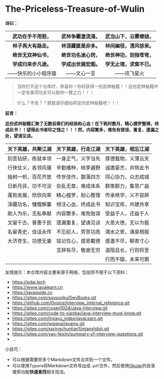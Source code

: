 # The-Priceless-Treasure-of-Wulin
**诗曰：**

| **武功在手不用愁，** | **武林争霸激流涌，** | **武当山下，云雾缭绕，** |
| :------------------: | :------------------: | :----------------------: |
| **林子再大有路走。** | **林深藏匿是非多。** | **林间幽径，清风徐来。** |
| **绝世无双神仙书，** | **绝世功名迷心窍，** | **绝世神功，剑指苍穹，** |
| **学成归来步凡途。** | **学成出世展宏图。** | **学无止境，求索不已。** |
|  ——快乐的小小程序猿  |      ——文心一言      |        ——讯飞星火        |



> 当你打开这个仓库时，恭喜你！你将获得一份武林秘籍！！这份武林秘籍中一定有某项功夫可以助你一臂之力！！！
>
> 什么？不信？？那就请仔细钻研这份武林秘籍吧！！！



**前言：**

**这份武林秘籍汇聚了无数前辈们的经验和心血！在下耗时数月，精心搜罗整理，终成此书！！望得此书者珍之惜之！！！然，内容繁多，难免有错误、重复、遗漏之处，望请见谅。**



| 天下英雄，共聚江湖 | 天下英雄，行走江湖 | 天下英雄，相忘江湖 |
| :----------------: | :----------------: | :----------------: |
| 刻苦钻研，练就本领 | 一身正气，义字当先 | 厚德载物，义薄云天 |
| 行侠仗义，各领风骚 | 辛勤播种，桃李遍野 | 诚邀豪杰，共筑此书 |
| 独树一帜，百花齐放 | 传世佳作，散落四方 | 同心协力，众志成城 |
| 日新月异，功不可没 | 杂乱无章，难成体系 | 群策群力，集思广益 |
| 蓬勃发展，欣欣向荣 | 精心搜罗，耐心整理 | 传承绝学，义不容辞 |
| 深藏功名，慷慨解囊 | 倾注心血，终成此书 | 知识宝库，共建共享 |
| 助人为乐，无私奉献 | 内容繁多，难免贻误 | 受益于人，还益于人 |
| 文留千古，普惠于民 | 遗漏重复，望请见谅 | 大恩大德，无以为报 |
| 名留青史，佳话永传 | 不忘前人，劳苦功高 | 滴水之恩，涌泉相报 |
| 大济苍生，功德无量 | 铭记在心，感恩戴德 | 感激不尽，聊表寸心 |
|                   | 言辞有尽，敬谢无穷 | 道阻且长，行则将至 |
|                   |                   | 行而不辍，未来可期 |



友情提示：本仓库内容主要来源于网络，包括但不限于以下资料：

- https://pdai.tech
- https://www.javalearn.cn
- https://javaguide.cn
- https://gitee.com/souyunku/DevBooks.git
- https://github.com/0voice/interview_internal_reference.git
- https://gitee.com/cosen1024/Java-Interview.git
- https://gitee.com/code-to-xiaobai/java-interview-must-know.git
- https://gitee.com/linjiayu_index/javaLearn.git
- https://gitee.com/wgjava/javams.git
- https://gitee.com/springchuntian1/mianshibiji.git
- https://gitee.com/yao-feixin/summary-of-interview-questions.git
- ...



小技巧：

- 可以根据需要将多个Markdown文件合并到一个文件。
- 可以使用Typora将Markdown文件导出成`.pdf`文件，然后使用[Okular](https://okular.kde.org/zh-cn/)的目录搜索功能**快速查找**相关招法。
































